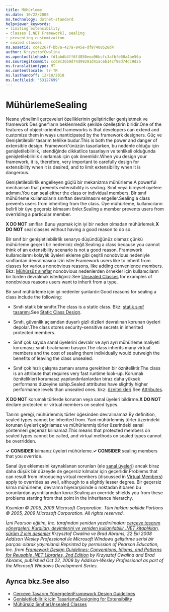 ```yaml
---
title: Mühürleme
ms.date: 10/22/2008
ms.technology: dotnet-standard
helpviewer_keywords:
- limiting extensibility
- classes [.NET Framework], sealing
- preventing customization
- sealed classes
ms.assetid: cc42267f-bb7a-427a-845e-df97408528d4
author: KrzysztofCwalina
ms.openlocfilehash: fd1abdb4ff6f4850eea96bcfc3afbfe00a4ae56a
ms.sourcegitcommit: ccd8c36b0d74d99291d41aceb14cf98d74dc9d2b
ms.translationtype: MT
ms.contentlocale: tr-TR
ms.lasthandoff: 12/10/2018
ms.locfileid: "53127699"
---
```

# <a name="sealing"></a><span data-ttu-id="fa792-102">Mühürleme</span><span class="sxs-lookup"><span data-stu-id="fa792-102">Sealing</span></span>
<span data-ttu-id="fa792-103">Nesne yönelimli çerçeveleri özelliklerinin geliştiriciler genişletmek ve framework Designer'ların beklenmedik şekilde özelleştirin biridir.</span><span class="sxs-lookup"><span data-stu-id="fa792-103">One of the features of object-oriented frameworks is that developers can extend and customize them in ways unanticipated by the framework designers.</span></span> <span data-ttu-id="fa792-104">Güç ve Genişletilebilir tasarım tehlike budur.</span><span class="sxs-lookup"><span data-stu-id="fa792-104">This is both the power and danger of extensible design.</span></span> <span data-ttu-id="fa792-105">Framework'ünüzün tasarlarken, bu nedenle olduğu için genişletilebilirlik, istendiğinde dikkatlice tasarlayın ve tehlikeli olduğunda genişletilebilirlik sınırlamak için çok önemlidir.</span><span class="sxs-lookup"><span data-stu-id="fa792-105">When you design your framework, it is, therefore, very important to carefully design for extensibility when it is desired, and to limit extensibility when it is dangerous.</span></span>  
  
 <span data-ttu-id="fa792-106">Genişletilebilirlik engelleyen güçlü bir mekanizma mühürleme.</span><span class="sxs-lookup"><span data-stu-id="fa792-106">A powerful mechanism that prevents extensibility is sealing.</span></span> <span data-ttu-id="fa792-107">Sınıf veya bireysel üyelere adımını.</span><span class="sxs-lookup"><span data-stu-id="fa792-107">You can seal either the class or individual members.</span></span> <span data-ttu-id="fa792-108">Bir sınıf mühürleme kullanıcıların sınıftan devralmasını engeller.</span><span class="sxs-lookup"><span data-stu-id="fa792-108">Sealing a class prevents users from inheriting from the class.</span></span> <span data-ttu-id="fa792-109">Üye mühürleme, kullanıcıların belirli bir üye geçersiz kılmasını önler.</span><span class="sxs-lookup"><span data-stu-id="fa792-109">Sealing a member prevents users from overriding a particular member.</span></span>  
  
 <span data-ttu-id="fa792-110">**X DO NOT** sınıfları Bunu yapmak için iyi bir neden olmadan mühürlemek.</span><span class="sxs-lookup"><span data-stu-id="fa792-110">**X DO NOT** seal classes without having a good reason to do so.</span></span>  
  
 <span data-ttu-id="fa792-111">Bir sınıf bir genişletilebilirlik senaryo düşündüğünüz olamaz çünkü mühürleme geçerli bir nedeniniz değil.</span><span class="sxs-lookup"><span data-stu-id="fa792-111">Sealing a class because you cannot think of an extensibility scenario is not a good reason.</span></span> <span data-ttu-id="fa792-112">Framework kullanıcılarını kolaylık üyeleri ekleme gibi çeşitli nonobvious nedeniyle sınıflardan devralmasına izin ister.</span><span class="sxs-lookup"><span data-stu-id="fa792-112">Framework users like to inherit from classes for various nonobvious reasons, like adding convenience members.</span></span> <span data-ttu-id="fa792-113">Bkz: [Mühürsüz sınıflar](../../../docs/standard/design-guidelines/unsealed-classes.md) nonobvious nedenlerden örnekler için kullanıcıların bir türden devralmak istediğiniz.</span><span class="sxs-lookup"><span data-stu-id="fa792-113">See [Unsealed Classes](../../../docs/standard/design-guidelines/unsealed-classes.md) for examples of nonobvious reasons users want to inherit from a type.</span></span>  
  
 <span data-ttu-id="fa792-114">Bir sınıf mühürleme için iyi nedenler şunlardır:</span><span class="sxs-lookup"><span data-stu-id="fa792-114">Good reasons for sealing a class include the following:</span></span>  
  
-   <span data-ttu-id="fa792-115">Sınıfı statik bir sınıftır.</span><span class="sxs-lookup"><span data-stu-id="fa792-115">The class is a static class.</span></span> <span data-ttu-id="fa792-116">Bkz: [statik sınıf tasarımı](../../../docs/standard/design-guidelines/static-class.md).</span><span class="sxs-lookup"><span data-stu-id="fa792-116">See [Static Class Design](../../../docs/standard/design-guidelines/static-class.md).</span></span>  
  
-   <span data-ttu-id="fa792-117">Sınıfı, güvenlik açısından duyarlı gizli dizileri devralınan korunan üyeleri depolar.</span><span class="sxs-lookup"><span data-stu-id="fa792-117">The class stores security-sensitive secrets in inherited protected members.</span></span>  
  
-   <span data-ttu-id="fa792-118">Sınıf çok sayıda sanal üyelerini devralır ve ayrı ayrı mühürleme maliyeti korumasız sınıfı bırakmanın basıyor.</span><span class="sxs-lookup"><span data-stu-id="fa792-118">The class inherits many virtual members and the cost of sealing them individually would outweigh the benefits of leaving the class unsealed.</span></span>  
  
-   <span data-ttu-id="fa792-119">Sınıf çok hızlı çalışma zamanı arama gerektiren bir özniteliktir.</span><span class="sxs-lookup"><span data-stu-id="fa792-119">The class is an attribute that requires very fast runtime look-up.</span></span> <span data-ttu-id="fa792-120">Korumalı öznitelikleri korumasız yapılandırılanlardan biraz daha yüksek performans düzeyine sahip.</span><span class="sxs-lookup"><span data-stu-id="fa792-120">Sealed attributes have slightly higher performance levels than unsealed ones.</span></span> <span data-ttu-id="fa792-121">bkz: [öznitelikleri](../../../docs/standard/design-guidelines/attributes.md).</span><span class="sxs-lookup"><span data-stu-id="fa792-121">See [Attributes](../../../docs/standard/design-guidelines/attributes.md).</span></span>  
  
 <span data-ttu-id="fa792-122">**X DO NOT** korumalı türlerde korunan veya sanal üyeleri bildirme.</span><span class="sxs-lookup"><span data-stu-id="fa792-122">**X DO NOT** declare protected or virtual members on sealed types.</span></span>  
  
 <span data-ttu-id="fa792-123">Tanımı gereği, mühürlenmiş türler öğesinden devralınamaz.</span><span class="sxs-lookup"><span data-stu-id="fa792-123">By definition, sealed types cannot be inherited from.</span></span> <span data-ttu-id="fa792-124">Yani mühürlenmiş türler üzerindeki korunan üyeleri çağrılamaz ve mühürlenmiş türler üzerindeki sanal yöntemleri geçersiz kılınamaz.</span><span class="sxs-lookup"><span data-stu-id="fa792-124">This means that protected members on sealed types cannot be called, and virtual methods on sealed types cannot be overridden.</span></span>  
  
 <span data-ttu-id="fa792-125">**✓ CONSIDER** kılmanız üyeleri mühürleme.</span><span class="sxs-lookup"><span data-stu-id="fa792-125">**✓ CONSIDER** sealing members that you override.</span></span>  
  
 <span data-ttu-id="fa792-126">Sanal üye eklemesini kaynaklanan sorunları (ele [sanal üyeleri](../../../docs/standard/design-guidelines/virtual-members.md)) ancak biraz daha düşük bir düzeyde de geçersiz kılmalar için geçerlidir.</span><span class="sxs-lookup"><span data-stu-id="fa792-126">Problems that can result from introducing virtual members (discussed in [Virtual Members](../../../docs/standard/design-guidelines/virtual-members.md)) apply to overrides as well, although to a slightly lesser degree.</span></span> <span data-ttu-id="fa792-127">Bir geçersiz kılma mühürleme, devralma hiyerarşisinde o noktadan itibaren bu sorunlardan ayrıntılarından korur.</span><span class="sxs-lookup"><span data-stu-id="fa792-127">Sealing an override shields you from these problems starting from that point in the inheritance hierarchy.</span></span>  
  
 <span data-ttu-id="fa792-128">*Kısımları © 2005, 2009 Microsoft Corporation. Tüm hakları saklıdır.*</span><span class="sxs-lookup"><span data-stu-id="fa792-128">*Portions © 2005, 2009 Microsoft Corporation. All rights reserved.*</span></span>  
  
 <span data-ttu-id="fa792-129">*İzni Pearson eğitim, Inc. tarafından yeniden yazdırılmaları [çerçeve tasarım yönergeleri: Kuralları, deyimlerini ve yeniden kullanılabilir .NET kitaplıkları, sürüm 2 için desenler](https://www.informit.com/store/framework-design-guidelines-conventions-idioms-and-9780321545619) Krzysztof Cwalina ve Brad Abrams, 22 Eki 2008 Addison Wesley Professional ile Microsoft Windows geliştirme serisi bir parçası olarak yayımlandı.*</span><span class="sxs-lookup"><span data-stu-id="fa792-129">*Reprinted by permission of Pearson Education, Inc. from [Framework Design Guidelines: Conventions, Idioms, and Patterns for Reusable .NET Libraries, 2nd Edition](https://www.informit.com/store/framework-design-guidelines-conventions-idioms-and-9780321545619) by Krzysztof Cwalina and Brad Abrams, published Oct 22, 2008 by Addison-Wesley Professional as part of the Microsoft Windows Development Series.*</span></span>  
  
## <a name="see-also"></a><span data-ttu-id="fa792-130">Ayrıca bkz.</span><span class="sxs-lookup"><span data-stu-id="fa792-130">See also</span></span>

- [<span data-ttu-id="fa792-131">Çerçeve Tasarım Yönergeleri</span><span class="sxs-lookup"><span data-stu-id="fa792-131">Framework Design Guidelines</span></span>](../../../docs/standard/design-guidelines/index.md)  
- [<span data-ttu-id="fa792-132">Genişletilebilirlik için Tasarlama</span><span class="sxs-lookup"><span data-stu-id="fa792-132">Designing for Extensibility</span></span>](../../../docs/standard/design-guidelines/designing-for-extensibility.md)  
- [<span data-ttu-id="fa792-133">Mühürsüz Sınıflar</span><span class="sxs-lookup"><span data-stu-id="fa792-133">Unsealed Classes</span></span>](../../../docs/standard/design-guidelines/unsealed-classes.md)
